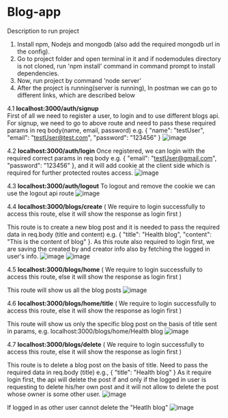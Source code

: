 # Blog-app

Description to run project

1. Install npm, Nodejs and mongodb (also add the required mongodb url in the config).
2. Go to project folder and open terminal in it and if nodemodules directory is not cloned, run 'npm install' command in command prompt to install dependencies.
3. Now, run project by command 'node server'
4. After the project is running(server is running), In postman we can go to different links, which are described below



4.1 **localhost:3000/auth/signup**  
First of all we need to register a user, to login and to use different blogs api.
  For signup, we need to go to above route and need to pass these required params in req body(name, email, password) e.g. { "name": "testUser", "email": "testUser@test.com", "password": "123456" }
  ![image](https://user-images.githubusercontent.com/68643754/132987562-e5388ff8-70cf-451a-931b-0d867f061242.png)

  
  
4.2 **localhost:3000/auth/login**
Once registered, we can login with the required correct params in req body e.g. { "email": "testUser@gmail.com", "password": "123456" }, and it will add cookie at   the client side which is required for further protected routes access.
  ![image](https://user-images.githubusercontent.com/68643754/132987697-7cdd6673-f5ff-45c4-acea-9bb5941b0a41.png)

  
  
4.3 **localhost:3000/auth/logout**
To logout and remove the cookie we can use the logout api route
 ![image](https://user-images.githubusercontent.com/68643754/132987722-8e5104a8-adcd-4d9f-81ff-84c0f51c6d67.png)

 
 
4.4 **localhost:3000/blogs/create** (  We require to login successfully to access this route, else it will show the response as login first ) 

  This route is to create a new blog post and it is needed to pass the required data in req.body (title and content) e.g. { "title": "Health blog", "content": "This is the content of blog" }. As this route also required to login first, we are saving the created by and creator info also by fetching the logged in user's info.
 ![image](https://user-images.githubusercontent.com/68643754/132987737-563b497b-f31a-483f-b179-f36ff44003a4.png)
![image](https://user-images.githubusercontent.com/68643754/132987793-9273af15-da28-475c-85aa-caa0f14c84ab.png)

 
 
4.5 **localhost:3000/blogs/home** (  We require to login successfully to access this route, else it will show the response as login first )

  This route will show us all the blog posts
  ![image](https://user-images.githubusercontent.com/68643754/132987829-e606d886-8676-4719-af24-7c18e014b195.png)

  
  
4.6 **localhost:3000/blogs/home/title** (  We require to login successfully to access this route, else it will show the response as login first )

  This route will show us only the specific blog post on the basis of title sent in params, e.g. localhost:3000/blogs/home/Health blog
  ![image](https://user-images.githubusercontent.com/68643754/132987837-38df06ab-8a3d-4420-8c27-41404ac46b96.png)

    
    
    
4.7 **localhost:3000/blogs/delete**  (  We require to login successfully to access this route, else it will show the response as login first )

  This route is to delete a blog post on the basis of title. Need to pass the required data in req.body (title) e.g., { "title": "Health blog" }
  As it require login first, the api will delete the post if and only if the logged in user is requesting to delete his/her own post and it will not allow to delete the post whose owner is some other user.
  ![image](https://user-images.githubusercontent.com/68643754/132987989-8d491812-535a-40e4-9b21-a983d11356ec.png)

  
  If logged in as other user cannot delete the "Heatlh blog"
  ![image](https://user-images.githubusercontent.com/68643754/132987981-f481ad25-8f84-4b28-b097-657aa7280299.png)

  
 
